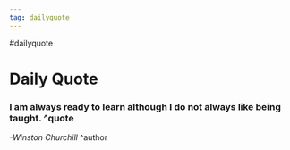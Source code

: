 ```yaml
---
tag: dailyquote
---
```


#dailyquote

# Daily Quote

### I am always ready to learn although I do not always like being taught. ^quote
*-Winston Churchill* ^author
